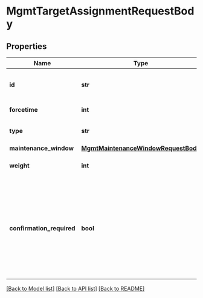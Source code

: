 # MgmtTargetAssignmentRequestBody

## Properties
Name | Type | Description | Notes
------------ | ------------- | ------------- | -------------
**id** | **str** | The technical identifier of the entity | 
**forcetime** | **int** | Forcetime in milliseconds | [optional] 
**type** | **str** | The type of the assignment | [optional] 
**maintenance_window** | [**MgmtMaintenanceWindowRequestBody**](MgmtMaintenanceWindowRequestBody.md) |  | [optional] 
**weight** | **int** | Importance of the assignment | [optional] 
**confirmation_required** | **bool** | (Available with user consent flow active) Defines, if the confirmation is required for an action. Confirmation is required per default | [optional] 

[[Back to Model list]](../README.md#documentation-for-models) [[Back to API list]](../README.md#documentation-for-api-endpoints) [[Back to README]](../README.md)

